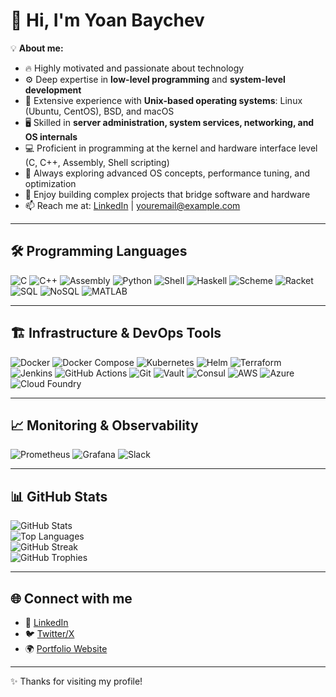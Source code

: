 # 👋 Hi, I'm Yoan Baychev  

💡 **About me:**  
- 🔥 Highly motivated and passionate about technology  
- ⚙️ Deep expertise in **low-level programming** and **system-level development**  
- 🐧 Extensive experience with **Unix-based operating systems**: Linux (Ubuntu, CentOS), BSD, and macOS  
- 🖥️ Skilled in **server administration, system services, networking, and OS internals**  
- 💻 Proficient in programming at the kernel and hardware interface level (C, C++, Assembly, Shell scripting)  
- 🌱 Always exploring advanced OS concepts, performance tuning, and optimization  
- 🚀 Enjoy building complex projects that bridge software and hardware  
- 📫 Reach me at: [LinkedIn](https://linkedin.com/in/your-profile) | youremail@example.com

---

## 🛠️ Programming Languages
![C](https://img.shields.io/badge/-C-00599C?logo=c&logoColor=white)
![C++](https://img.shields.io/badge/-C++-00599C?logo=cplusplus&logoColor=white)
![Assembly](https://img.shields.io/badge/-Assembly-6E4C13?logo=asm&logoColor=white)
![Python](https://img.shields.io/badge/-Python-3776AB?logo=python&logoColor=white)
![Shell](https://img.shields.io/badge/-Shell-4EAA25?logo=gnu-bash&logoColor=white)
![Haskell](https://img.shields.io/badge/-Haskell-5D4F85?logo=haskell&logoColor=white)
![Scheme](https://img.shields.io/badge/-Scheme-EF2D5E?logo=racket&logoColor=white)
![Racket](https://img.shields.io/badge/-Racket-9F1D20?logo=racket&logoColor=white)
![SQL](https://img.shields.io/badge/-SQL-4479A1?logo=postgresql&logoColor=white)
![NoSQL](https://img.shields.io/badge/-NoSQL-008000?logo=mongodb&logoColor=white)
![MATLAB](https://img.shields.io/badge/-MATLAB-0076A8?logo=mathworks&logoColor=white)

---

## 🏗️ Infrastructure & DevOps Tools
![Docker](https://img.shields.io/badge/-Docker-2496ED?logo=docker&logoColor=white)
![Docker Compose](https://img.shields.io/badge/-Docker%20Compose-2496ED?logo=docker&logoColor=white)
![Kubernetes](https://img.shields.io/badge/-Kubernetes-326CE5?logo=kubernetes&logoColor=white)
![Helm](https://img.shields.io/badge/-Helm-0F52BA?logo=helm&logoColor=white)
![Terraform](https://img.shields.io/badge/-Terraform-7B42BC?logo=terraform&logoColor=white)
![Jenkins](https://img.shields.io/badge/-Jenkins-D24939?logo=jenkins&logoColor=white)
![GitHub Actions](https://img.shields.io/badge/-GitHub%20Actions-2088FF?logo=github-actions&logoColor=white)
![Git](https://img.shields.io/badge/-Git-F05032?logo=git&logoColor=white)
![Vault](https://img.shields.io/badge/-Vault-000000?logo=vault&logoColor=white)
![Consul](https://img.shields.io/badge/-Consul-463DFA?logo=consul&logoColor=white)
![AWS](https://img.shields.io/badge/-AWS-232F3E?logo=amazon-aws&logoColor=white)
![Azure](https://img.shields.io/badge/-Azure-0089D6?logo=microsoft-azure&logoColor=white)
![Cloud Foundry](https://img.shields.io/badge/-Cloud%20Foundry-FF6F00?logo=cloudfoundry&logoColor=white)

---

## 📈 Monitoring & Observability
![Prometheus](https://img.shields.io/badge/-Prometheus-E6522C?logo=prometheus&logoColor=white)
![Grafana](https://img.shields.io/badge/-Grafana-F46800?logo=grafana&logoColor=white)
![Slack](https://img.shields.io/badge/-Slack-4A154B?logo=slack&logoColor=white)

---

## 📊 GitHub Stats
![GitHub Stats](https://github-readme-stats.vercel.app/api?username=b4ich3v&show_icons=true&theme=tokyonight&count_private=true)  
![Top Languages](https://github-readme-stats.vercel.app/api/top-langs/?username=b4ich3v&layout=compact&theme=tokyonight)  
![GitHub Streak](https://streak-stats.demolab.com?user=b4ich3v&theme=tokyonight&border_radius=10)  
![GitHub Trophies](https://github-profile-trophy.vercel.app/?username=b4ich3v&theme=tokyonight&no-frame=true&no-bg=true&row=1&column=6)

---

## 🌐 Connect with me
- 🔗 [LinkedIn](https://linkedin.com/in/your-profile)  
- 🐦 [Twitter/X](https://twitter.com/your-profile)  
- 🌍 [Portfolio Website](https://your-website.com)  

---
✨ Thanks for visiting my profile!
